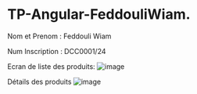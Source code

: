 # TP-Angular-FeddouliWiam.

Nom et Prenom : Feddouli Wiam

Num Inscription : DCC0001/24

Ecran de liste des produits:
![image](https://github.com/user-attachments/assets/ae8c0874-b47f-4da5-97e1-5c26662db747)

Détails des produits
![image](https://github.com/user-attachments/assets/8296491d-7a60-4c6b-8088-1e65291a559d)
